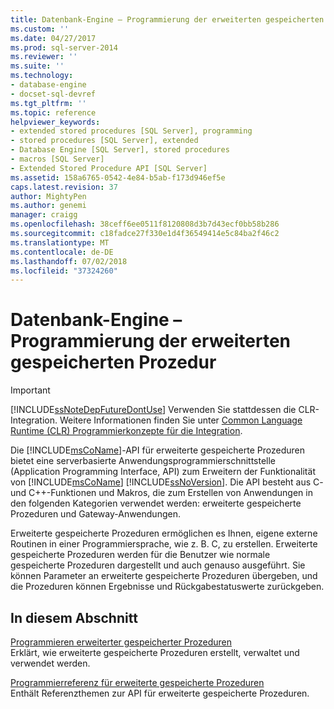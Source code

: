 ```yaml
---
title: Datenbank-Engine – Programmierung der erweiterten gespeicherten Prozedur | Microsoft-Dokumentation
ms.custom: ''
ms.date: 04/27/2017
ms.prod: sql-server-2014
ms.reviewer: ''
ms.suite: ''
ms.technology:
- database-engine
- docset-sql-devref
ms.tgt_pltfrm: ''
ms.topic: reference
helpviewer_keywords:
- extended stored procedures [SQL Server], programming
- stored procedures [SQL Server], extended
- Database Engine [SQL Server], stored procedures
- macros [SQL Server]
- Extended Stored Procedure API [SQL Server]
ms.assetid: 158a6765-0542-4e84-b5ab-f173d946ef5e
caps.latest.revision: 37
author: MightyPen
ms.author: genemi
manager: craigg
ms.openlocfilehash: 38ceff6ee0511f8120808d3b7d43ecf0bb58b286
ms.sourcegitcommit: c18fadce27f330e1d4f36549414e5c84ba2f46c2
ms.translationtype: MT
ms.contentlocale: de-DE
ms.lasthandoff: 07/02/2018
ms.locfileid: "37324260"
---
```

# <a name="database-engine-extended-stored-procedure-programming"></a>Datenbank-Engine – Programmierung der erweiterten gespeicherten Prozedur
    
> [!IMPORTANT]  
>  [!INCLUDE[ssNoteDepFutureDontUse](../includes/ssnotedepfuturedontuse-md.md)] Verwenden Sie stattdessen die CLR-Integration. Weitere Informationen finden Sie unter [Common Language Runtime &#40;CLR&#41; Programmierkonzepte für die Integration](clr-integration/common-language-runtime-clr-integration-programming-concepts.md).  
  
 Die [!INCLUDE[msCoName](../includes/msconame-md.md)]-API für erweiterte gespeicherte Prozeduren bietet eine serverbasierte Anwendungsprogrammierschnittstelle (Application Programming Interface, API) zum Erweitern der Funktionalität von [!INCLUDE[msCoName](../includes/msconame-md.md)] [!INCLUDE[ssNoVersion](../includes/ssnoversion-md.md)]. Die API besteht aus C- und C++-Funktionen und Makros, die zum Erstellen von Anwendungen in den folgenden Kategorien verwendet werden: erweiterte gespeicherte Prozeduren und Gateway-Anwendungen.  
  
 Erweiterte gespeicherte Prozeduren ermöglichen es Ihnen, eigene externe Routinen in einer Programmiersprache, wie z. B. C, zu erstellen. Erweiterte gespeicherte Prozeduren werden für die Benutzer wie normale gespeicherte Prozeduren dargestellt und auch genauso ausgeführt. Sie können Parameter an erweiterte gespeicherte Prozeduren übergeben, und die Prozeduren können Ergebnisse und Rückgabestatuswerte zurückgeben.  
  
## <a name="in-this-section"></a>In diesem Abschnitt  
 [Programmieren erweiterter gespeicherter Prozeduren](extended-stored-procedures-programming/database-engine-extended-stored-procedures-programming.md)  
 Erklärt, wie erweiterte gespeicherte Prozeduren erstellt, verwaltet und verwendet werden.  
  
 [Programmierreferenz für erweiterte gespeicherte Prozeduren](extended-stored-procedures-reference/database-engine-extended-stored-procedures-reference.md)  
 Enthält Referenzthemen zur API für erweiterte gespeicherte Prozeduren.  
  
  
